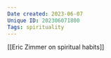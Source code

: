 ```yaml
---
Date created: 2023-06-07
Unique ID: 202306071800
Tags: spirituality
---
```

[[Eric Zimmer on spiritual habits]]
